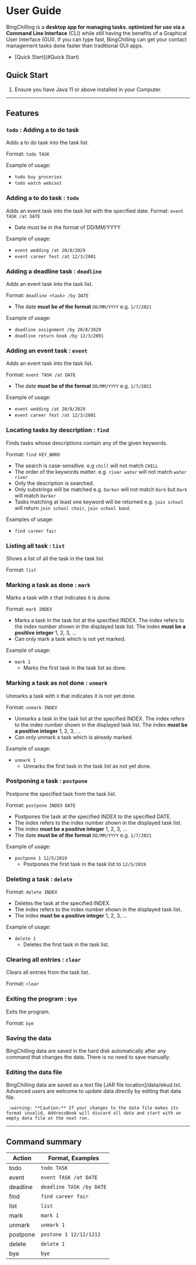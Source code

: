 # User Guide

BingChilling is a **desktop app for managing tasks. optimized for use via a Command Line Interface** (CLI) while still having the benefits of a Graphical User Interface (GUI). If you can type fast, BingChilling can get your contact management tasks done faster than traditional GUI apps.

* [Quick Start](#Quick Start)

## Quick Start

1. Ensure you have Java 11 or above installed in your Computer.
---
## Features 

### `todo` : Adding a to do task

Adds a to do task into the task list.

Format: `todo TASK`

Example of usage: 

* `todo buy groceries`
* `todo watch webcast` 
###  Adding a to do task : `todo`

Adds an event task into the task list with the specified date.
Format: `event TASK /at DATE`
* Date must be in the format of DD/MM/YYYY

Example of usage: 

* `event wedding /at 20/8/2029`
* `event career fest /at 12/3/2001` 

### Adding a deadline task : `deadline`

Adds an event task into the task list.

Format: `deadline <task> /by DATE`
* The date **must be of the format** `DD/MM/YYYY` e.g. `1/7/2021`

Example of usage: 

* `deadline assignment /by 20/8/2029`
* `deadline return book /by 12/3/2001` 

### Adding an event task : `event`

Adds an event task into the task list.

Format: `event TASK /at DATE`
* The date **must be of the format** `DD/MM/YYYY` e.g. `1/7/2021`

Example of usage: 

* `event wedding /at 20/8/2029`
* `event career fest /at 12/3/2001` 

### Locating tasks by description : `find`

Finds tasks whose descriptions contain any of the given keywords.

Format: `find KEY_WORD`
* The search is case-sensitive. e.g `chill` will not match `CHILL`
* The order of the keywords matter. e.g. `river water` will not match `water river`
* Only the description is searched.
* Only substrings will be matched e.g. `Darker` will not match `Dark` but `Dark` will match `Darker`
* Tasks matching at least one keyword will be returned e.g. `join school` will return `join school choir`, `join school band`.

Examples of usage:
* `find career fair`
### Listing all task : `list`

Shows a list of all the task in the task list.

Format: `list`

### Marking a task as done : `mark`

Marks a task with `X` that indicates it is done.

Format: `mark INDEX`
* Marks a task in the task list at the specified INDEX. The index refers to the index number shown in the displayed task list. The index **must be a positive integer** 1, 2, 3, …​
* Can only mark a task which is not yet marked.

Example of usage: 

* `mark 1`
  * Marks the first task in the task list as done.
  
### Marking a task as not done : `unmark`

Unmarks a task with `X` that indicates it is not yet done.

Format: `unmark INDEX`
* Unmarks a task in the task list at the specified INDEX. The index refers to the index number shown in the displayed task list. The index **must be a positive integer** 1, 2, 3, …​
* Can only unmark a task which is already marked.

Example of usage: 

* `unmark 1`
  * Unmarks the first task in the task list as not yet done.

### Postponing a task : `postpone`

Postpone the specified task from the task list.

Format: `postpone INDEX DATE`
* Postpones the task at the specified INDEX to the specified DATE.
* The index refers to the index number shown in the displayed task list.
* The index **must be a positive integer** 1, 2, 3, …​
* The date **must be of the format** `DD/MM/YYYY` e.g. `1/7/2021`

Example of usage: 

* `postpone 1 12/5/2019`
  * Postpones the first task in the task list to `12/5/2019`

### Deleting a task : `delete`

Format: `delete INDEX`
* Deletes the task at the specified INDEX.
* The index refers to the index number shown in the displayed task list.
* The index **must be a positive integer** 1, 2, 3, …​

Example of usage: 

* `delete 1`
  * Deletes the first task in the task list.
  
### Clearing all entries : `clear`

Clears all entries from the task list.

Format: `clear`

### Exiting the program : `bye`

Exits the program.

Format: `bye`

### Saving the data
BingChilling data are saved in the hard disk automatically after any command that changes the data. There is no need to save manually.

### Editing the data file
BingChilling data are saved as a text file [JAR file location]/data/ekud.txt. Advanced users are welcome to update data directly by editing that data file.

` :warning: **Caution:** If your changes to the data file makes its format invalid, AddressBook will discard all data and start with an empty data file at the next run.`

---

## Command summary

| Action   | Format, Examples |
| -        | - |
| todo     | `todo TASK` |
| event    | `event TASK /at DATE`|
| deadline | `deadline TASK /by DATE`|
| find | `find career fair` |
| list | `list` |
| mark | `mark 1` |
| unmark | `unmark 1` |
| postpone | `postone 1 12/12/1212` |
| delete | `delete 1` |
| bye | `bye` |
